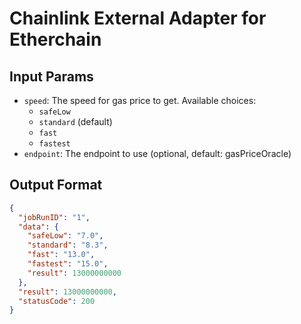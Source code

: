 # Chainlink External Adapter for Etherchain

## Input Params

- `speed`: The speed for gas price to get. Available choices:
  - `safeLow`
  - `standard` (default)
  - `fast`
  - `fastest`
- `endpoint`: The endpoint to use (optional, default: gasPriceOracle)

## Output Format

```json
{
  "jobRunID": "1",
  "data": {
    "safeLow": "7.0",
    "standard": "8.3",
    "fast": "13.0",
    "fastest": "15.0",
    "result": 13000000000
  },
  "result": 13000000000,
  "statusCode": 200
}
```
